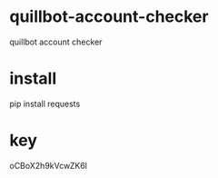 # quillbot-account-checker
quillbot account checker

# install
pip install requests

# key
oCBoX2h9kVcwZK6l
